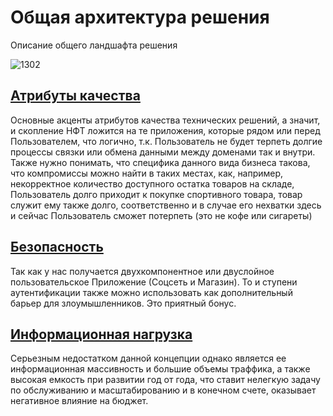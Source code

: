 # Общая архитектура решения
Описание общего ландшафта решения

![1302](https://i.imgur.com/kq3yPK9.jpg)




## [Атрибуты качества](https://github.com/OkulovDenis/-/blob/main/08%20%D0%90%D1%82%D1%80%D0%B8%D0%B1%D1%83%D1%82%D1%8B%20%D0%BA%D0%B0%D1%87%D0%B5%D1%81%D1%82%D0%B2%D0%B0%20%D0%A1%D0%B8%D1%81%D1%82%D0%B5%D0%BC%D1%8B.md#%D0%B0%D1%82%D1%80%D0%B8%D0%B1%D1%83%D1%82%D1%8B-%D0%BA%D0%B0%D1%87%D0%B5%D1%81%D1%82%D0%B2%D0%B0-%D1%81%D0%B8%D1%81%D1%82%D0%B5%D0%BC%D1%8B)
Основные акценты атрибутов качества технических решений, а значит, и скопление НФТ ложится на те приложения, которые рядом или перед Пользователем, что логично, т.к. Пользователь не будет терпеть долгие процессы связки или обмена данными между доменами так и внутри. 
Также нужно понимать, что специфика данного вида бизнеса такова, что компромиссы можно найти в таких местах, как, например, некорректное количество доступного остатка товаров на складе, Пользователь долго приходит к покупке спортивного товара, товар служит ему также долго, соответственно и в случае его нехватки здесь и сейчас Пользователь сможет потерпеть (это не кофе или сигареты)

## [Безопасность](https://github.com/OkulovDenis/-/blob/main/14.5%20%D0%9C%D0%BE%D0%B4%D0%B5%D0%BB%D1%8C%20%D0%B1%D0%B5%D0%B7%D0%BE%D0%BF%D0%B0%D1%81%D0%BD%D0%BE%D1%81%D1%82%D0%B8.md#%D0%BC%D0%BE%D0%B4%D0%B5%D0%BB%D1%8C-%D0%BE%D1%80%D0%B3%D0%B0%D0%BD%D0%B8%D0%B7%D0%B0%D1%86%D0%B8%D0%B8-%D0%B1%D0%B5%D0%B7%D0%BE%D0%BF%D0%B0%D1%81%D0%BD%D0%BE%D1%81%D1%82%D0%B8-%D1%81%D0%B8%D1%81%D1%82%D0%B5%D0%BC%D1%8B)
Так как у нас получается двухкомпонентное или двуслойное пользовательское Приложение (Соцсеть и Магазин). То и ступени аутентификации также можно использовать как дополнительный барьер для злоумышленников. Это приятный бонус.


## [Информационная нагрузка](https://github.com/OkulovDenis/-/blob/main/14.2%20%D0%98%D0%BD%D1%84%D0%BE%D1%80%D0%BC%D0%B0%D1%86%D0%B8%D0%BE%D0%BD%D0%BD%D0%B0%D1%8F%20%D0%BC%D0%BE%D0%B4%D0%B5%D0%BB%D1%8C.md#%D0%B8%D0%BD%D1%84%D0%BE%D1%80%D0%BC%D0%B0%D1%86%D0%B8%D0%BE%D0%BD%D0%BD%D0%BE%D0%B5-%D0%BF%D1%80%D0%B5%D0%B4%D1%81%D1%82%D0%B0%D0%B2%D0%BB%D0%B5%D0%BD%D0%B8%D0%B5-%D1%81%D0%B8%D1%81%D1%82%D0%B5%D0%BC%D1%8B) 
Серьезным недостатком данной концепции однако является ее информационная массивность и большие объемы траффика, а также высокая емкость при развитии год от года, что ставит нелегкую задачу по обслуживанию и масштабированию и в конечном счете, оказывает негативное влияние на бюджет.





